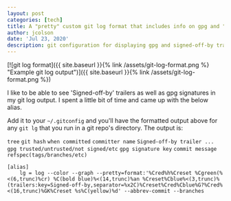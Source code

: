 ```yaml
---
layout: post
categories: [tech]
title: A "pretty" custom git log format that includes info on gpg and "signed-off-by"
author: jcolson
date: 'Jul 23, 2020'
description: git configuration for displaying gpg and signed-off-by trailers in log output
---
```


[![git log format]({{ site.baseurl }}{% link /assets/git-log-format.png %} "Example git log output")]({{ site.baseurl }}{% link /assets/git-log-format.png %})

I like to be able to see 'Signed-off-by' trailers as well as gpg signatures in my git log output.  I spent a little bit of time and came up with the below alias.

Add it to your `~/.gitconfig` and you'll have the formatted output above for any `git lg` that you run in a git repo's directory.  The output is:

`tree` `git hash` `when committed` `committer name` `Signed-off-by trailer ...` `gpg trusted/untrusted/not signed/etc` `gpg signature key` `commit message` `refspec(tags/branches/etc)`

```config
[alias]
    lg = log --color --graph --pretty=format:'%Cred%h%Creset %Cgreen(%<(6,trunc)%cr) %C(bold blue)%<(14,trunc)%an %Creset%Cblue%<(3,trunc)%(trailers:key=Signed-off-by,separator=%x2C)%Creset%Cred%Cblue%G?%Cred%<(16,trunc)%GK%Creset %s%C(yellow)%d' --abbrev-commit --branches
```
